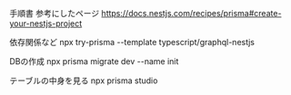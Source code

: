 手順書
参考にしたページ
https://docs.nestjs.com/recipes/prisma#create-your-nestjs-project

依存関係など
npx try-prisma --template typescript/graphql-nestjs

DBの作成
npx prisma migrate dev --name init

テーブルの中身を見る
  npx prisma studio